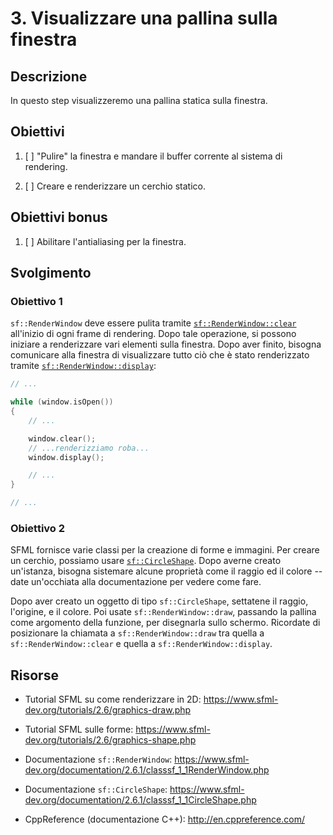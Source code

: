 # 3. Visualizzare una pallina sulla finestra

## Descrizione

In questo step visualizzeremo una pallina statica sulla finestra.

## Obiettivi

1. [ ] "Pulire" la finestra e mandare il buffer corrente al sistema di rendering.

2. [ ] Creare e renderizzare un cerchio statico.

## Obiettivi bonus

1. [ ] Abilitare l'antialiasing per la finestra.

## Svolgimento

### Obiettivo 1

`sf::RenderWindow` deve essere pulita tramite [`sf::RenderWindow::clear`](https://www.sfml-dev.org/documentation/2.6.1/classsf_1_1RenderTarget.php#a6bb6f0ba348f2b1e2f46114aeaf60f26) all'inizio di ogni frame di rendering. Dopo tale operazione, si possono iniziare a renderizzare vari elementi sulla finestra. Dopo aver finito, bisogna comunicare alla finestra di visualizzare tutto ciò che è stato renderizzato tramite [`sf::RenderWindow::display`](https://www.sfml-dev.org/documentation/2.6.1/classsf_1_1Window.php#adabf839cb103ac96cfc82f781638772a):

```cpp
// ...

while (window.isOpen())
{
    // ...

    window.clear();
    // ...renderizziamo roba...
    window.display();

    // ...
}

// ...
```

### Obiettivo 2

SFML fornisce varie classi per la creazione di forme e immagini. Per creare un cerchio, possiamo usare [`sf::CircleShape`](https://www.sfml-dev.org/documentation/2.6.1/classsf_1_1CircleShape.php). Dopo averne creato un'istanza, bisogna sistemare alcune proprietà come il raggio ed il colore -- date un'occhiata alla documentazione per vedere come fare.

Dopo aver creato un oggetto di tipo `sf::CircleShape`, settatene il raggio, l'origine, e il colore. Poi usate `sf::RenderWindow::draw`, passando la pallina come argomento della funzione, per disegnarla sullo schermo. Ricordate di posizionare la chiamata a `sf::RenderWindow::draw` tra quella a `sf::RenderWindow::clear` e quella a `sf::RenderWindow::display`.

## Risorse

- Tutorial SFML su come renderizzare in 2D: https://www.sfml-dev.org/tutorials/2.6/graphics-draw.php

- Tutorial SFML sulle forme: https://www.sfml-dev.org/tutorials/2.6/graphics-shape.php

- Documentazione `sf::RenderWindow`: https://www.sfml-dev.org/documentation/2.6.1/classsf_1_1RenderWindow.php

- Documentazione `sf::CircleShape`: https://www.sfml-dev.org/documentation/2.6.1/classsf_1_1CircleShape.php

- CppReference (documentazione C++): http://en.cppreference.com/

